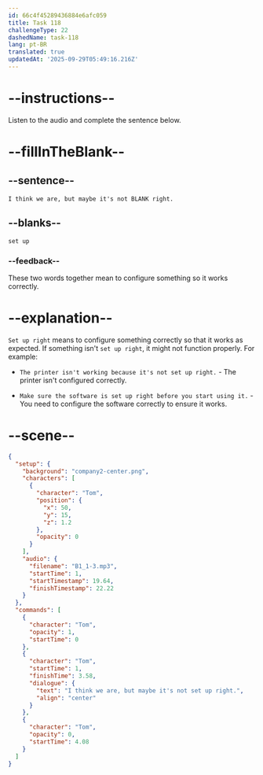 ```yaml
---
id: 66c4f45289436884e6afc059
title: Task 118
challengeType: 22
dashedName: task-118
lang: pt-BR
translated: true
updatedAt: '2025-09-29T05:49:16.216Z'
---
```


<!-- Audio Reference:
Tom: I think we are, but maybe it's not set up right. -->

# --instructions--

Listen to the audio and complete the sentence below.

# --fillInTheBlank--

## --sentence--

`I think we are, but maybe it's not BLANK right.`

## --blanks--

`set up`

### --feedback--

These two words together mean to configure something so it works correctly.

# --explanation--

`Set up right` means to configure something correctly so that it works as expected. If something isn't `set up right`, it might not function properly. For example:

- `The printer isn't working because it's not set up right.` - The printer isn't configured correctly.

- `Make sure the software is set up right before you start using it.` - You need to configure the software correctly to ensure it works.

# --scene--

```json
{
  "setup": {
    "background": "company2-center.png",
    "characters": [
      {
        "character": "Tom",
        "position": {
          "x": 50,
          "y": 15,
          "z": 1.2
        },
        "opacity": 0
      }
    ],
    "audio": {
      "filename": "B1_1-3.mp3",
      "startTime": 1,
      "startTimestamp": 19.64,
      "finishTimestamp": 22.22
    }
  },
  "commands": [
    {
      "character": "Tom",
      "opacity": 1,
      "startTime": 0
    },
    {
      "character": "Tom",
      "startTime": 1,
      "finishTime": 3.58,
      "dialogue": {
        "text": "I think we are, but maybe it's not set up right.",
        "align": "center"
      }
    },
    {
      "character": "Tom",
      "opacity": 0,
      "startTime": 4.08
    }
  ]
}
```
